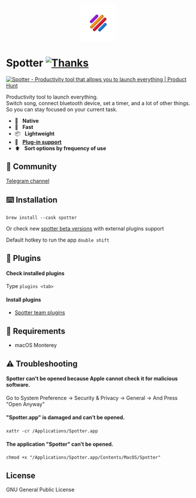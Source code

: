 <p align="center">
  <img src="/preview/icon.png?raw=true" alt="" height="100" />
</p>

# Spotter [![Thanks](https://bit.ly/saythankss)](https://github.com/sponsors/ziulev)

<a href="https://www.producthunt.com/posts/spotter-4?utm_source=badge-top-post-badge&utm_medium=badge&utm_souce=badge-spotter-4" target="_blank"><img src="https://api.producthunt.com/widgets/embed-image/v1/top-post-badge.svg?post_id=280842&theme=dark&period=daily" alt="Spotter - Productivity tool that allows you to launch everything | Product Hunt" style="width: 250px; height: 54px;" width="250" height="54" /></a>

Productivity tool to launch everything.<br/>
Switch song, connect bluetooth device, set a timer, and a lot of other things.<br />
So you can stay focused on your current task.

* 🤖&nbsp;&nbsp;&nbsp;<b>Native</b>
* 🔮&nbsp;&nbsp;&nbsp;<b>Fast</b>
* 📦&nbsp;&nbsp;&nbsp;<b>Lightweight</b>
* 🔌&nbsp;&nbsp;&nbsp;<b>[Plug-in support](https://github.com/ziulev/spotter/tree/main/packages)</b>
* ⬆️&nbsp;&nbsp;&nbsp;<b>Sort options by frequency of use</b>

## 💬 Community
[Telegram channel](https://t.me/joinchat/HG4MQi1-91Y0NGVk)

## ⌨️ Installation
```brew install --cask spotter```

Or check new [spotter beta versions](
https://github.com/ziulev/spotter/releases) with external plugins support 


Default hotkey to run the app ```double shift```

## 🔌 Plugins

#### Check installed plugins
Type `plugins <tab>`

#### Install plugins
- [Spotter team plugins](https://github.com/ziulev/spotter/tree/main/packages)

## 🤖 Requirements
* macOS Monterey

## ⚠️ Troubleshooting

#### Spotter can’t be opened because Apple cannot check it for malicious software.
Go to System Preference -> Security & Privacy -> General -> And Press "Open Anyway"

#### "Spotter.app" is damaged and can’t be opened.
```xattr -cr /Applications/Spotter.app```

#### The application "Spotter" can’t be opened.
```chmod +x "/Applications/Spotter.app/Contents/MacOS/Spotter"```

## License
GNU General Public License
